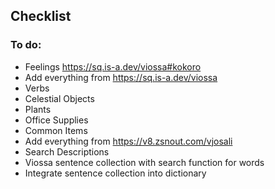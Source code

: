 ## Checklist

### To do:

- Feelings https://sq.is-a.dev/viossa#kokoro
- Add everything from https://sq.is-a.dev/viossa
- Verbs
- Celestial Objects
- Plants
- Office Supplies
- Common Items
- Add everything from https://v8.zsnout.com/vjosali
- Search Descriptions
- Viossa sentence collection with search function for words
- Integrate sentence collection into dictionary
